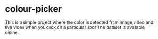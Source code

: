 # colour-picker
This is a simple project where the color is detected from image,video and live video when you click on a particular spot
The dataset is available online.
